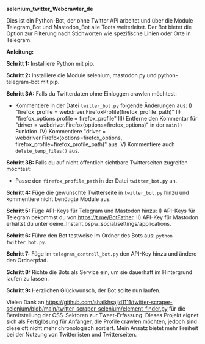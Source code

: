 **selenium_twitter_Webcrawler_de**

Dies ist ein Python-Bot, der ohne Twitter API arbeitet und über die Module Telegram_Bot und Mastodon_Bot alle Toots weiterleitet. Der Bot bietet die Option zur Filterung nach Stichworten wie spezifische Linien oder Orte in Telegram.

**Anleitung:**

**Schritt 1:** Installiere Python mit pip.

**Schritt 2:** Installiere die Module selenium, mastodon.py und python-telegram-bot mit pip.

**Schritt 3A:** Falls du Twitterdaten ohne Einloggen crawlen möchtest:
  - Kommentiere in der Datei `twitter_bot.py` folgende Änderungen aus:
    I) "firefox_profile = webdriver.FirefoxProfile(firefox_profile_path)"
    II) "firefox_options.profile = firefox_profile"
    III) Entferne den Kommentar für "driver = webdriver.Firefox(options=firefox_options)" in der `main()` Funktion.
    IV) Kommentiere "driver = webdriver.Firefox(options=firefox_options, firefox_profile=firefox_profile_path)" aus.
    V) Kommentiere auch `delete_temp_files()` aus.

**Schritt 3B:** Falls du auf nicht öffentlich sichtbare Twitterseiten zugreifen möchtest:
  - Passe den `firefox_profile_path` in der Datei `twitter_bot.py` an.

**Schritt 4:** Füge die gewünschte Twitterseite in `twitter_bot.py` hinzu und kommentiere nicht benötigte Module aus.

**Schritt 5:** Füge API-Keys für Telegram und Mastodon hinzu:
  I) API-Keys für Telegram bekommst du von https://t.me/BotFather.
  II) API-Key für Mastodon erhältst du unter deine_Instant.bspw_social/settings/applications.

**Schritt 6:** Führe den Bot testweise im Ordner des Bots aus: `python twitter_bot.py`.

**Schritt 7:** Füge im `telegram_controll_bot.py` den API-Key hinzu und ändere den Ordnerpfad.

**Schritt 8:** Richte die Bots als Service ein, um sie dauerhaft im Hintergrund laufen zu lassen.

**Schritt 9:** Herzlichen Glückwunsch, der Bot sollte nun laufen.

Vielen Dank an https://github.com/shaikhsajid1111/twitter-scraper-selenium/blob/main/twitter_scraper_selenium/element_finder.py für die Bereitstellung der CSS-Sektoren zur Tweet-Erfassung. Dieses Projekt eignet sich als Fertiglösung für Anfänger, die Profile crawlen möchten, jedoch sind diese oft nicht mehr chronologisch sortiert. Mein Ansatz bietet mehr Freiheit bei der Nutzung von Twitterlisten und Twitterseiten.
